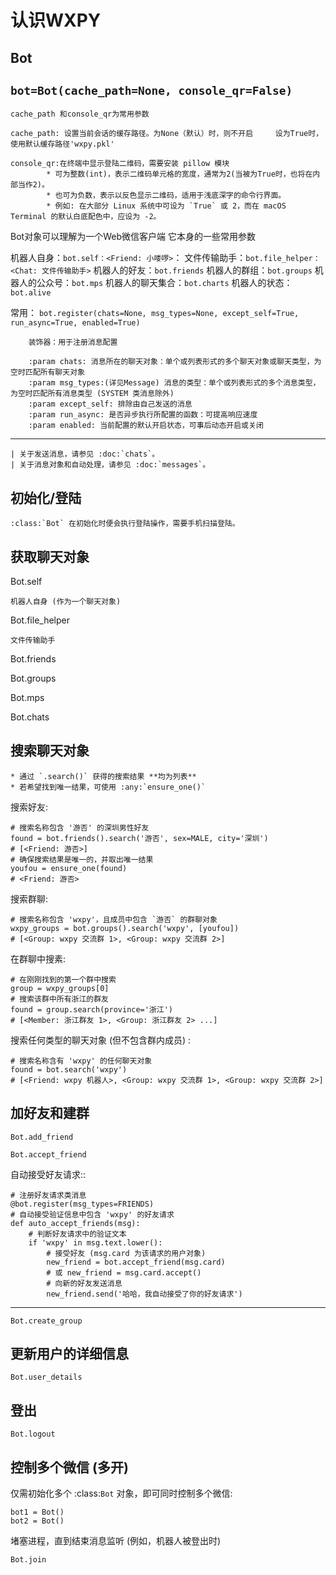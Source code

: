 ﻿# 认识WXPY

Bot
------------
`bot=Bot(cache_path=None, console_qr=False)`
--------------------------------------
    cache_path 和console_qr为常用参数
    
    cache_path: 设置当前会话的缓存路径。为None（默认）时，则不开启     设为True时，使用默认缓存路径'wxpy.pkl'

    console_qr:在终端中显示登陆二维码，需要安装 pillow 模块
            * 可为整数(int)，表示二维码单元格的宽度，通常为2(当被为True时，也将在内部当作2)。
            * 也可为负数，表示以反色显示二维码，适用于浅底深字的命令行界面。
            * 例如: 在大部分 Linux 系统中可设为 `True` 或 2，而在 macOS Terminal 的默认白底配色中，应设为 -2。
    

Bot对象可以理解为一个Web微信客户端
它本身的一些常用参数

机器人自身：`bot.self：<Friend: 小喽啰>`：
文件传输助手：`bot.file_helper：<Chat: 文件传输助手>`
机器人的好友：`bot.friends`
机器人的群组：`bot.groups`
机器人的公众号：`bot.mps`
机器人的聊天集合：`bot.charts`
机器人的状态：`bot.alive`

常用：
        `bot.register(chats=None, msg_types=None,
            except_self=True, run_async=True, enabled=True)`
            
            
        装饰器：用于注册消息配置

        :param chats: 消息所在的聊天对象：单个或列表形式的多个聊天对象或聊天类型，为空时匹配所有聊天对象
        :param msg_types:(详见Message) 消息的类型：单个或列表形式的多个消息类型，为空时匹配所有消息类型 (SYSTEM 类消息除外)
        :param except_self: 排除由自己发送的消息
        :param run_async: 是否异步执行所配置的函数：可提高响应速度
        :param enabled: 当前配置的默认开启状态，可事后动态开启或关闭
            
-----------------------------------------
    | 关于发送消息，请参见 :doc:`chats`。
    | 关于消息对象和自动处理，请参见 :doc:`messages`。


初始化/登陆
----------------

    :class:`Bot` 在初始化时便会执行登陆操作，需要手机扫描登陆。

获取聊天对象
----------------
Bot.self

    机器人自身 (作为一个聊天对象)
Bot.file_helper

    文件传输助手

Bot.friends

Bot.groups

Bot.mps

Bot.chats


搜索聊天对象
----------------

    * 通过 `.search()` 获得的搜索结果 **均为列表**
    * 若希望找到唯一结果，可使用 :any:`ensure_one()`

搜索好友:

    # 搜索名称包含 '游否' 的深圳男性好友
    found = bot.friends().search('游否', sex=MALE, city='深圳')
    # [<Friend: 游否>]
    # 确保搜索结果是唯一的，并取出唯一结果
    youfou = ensure_one(found)
    # <Friend: 游否>

搜索群聊:

    # 搜索名称包含 'wxpy'，且成员中包含 `游否` 的群聊对象
    wxpy_groups = bot.groups().search('wxpy', [youfou])
    # [<Group: wxpy 交流群 1>, <Group: wxpy 交流群 2>]

在群聊中搜素:

    # 在刚刚找到的第一个群中搜索
    group = wxpy_groups[0]
    # 搜索该群中所有浙江的群友
    found = group.search(province='浙江')
    # [<Member: 浙江群友 1>, <Group: 浙江群友 2> ...]

搜索任何类型的聊天对象 (但不包含群内成员) :

    # 搜索名称含有 'wxpy' 的任何聊天对象
    found = bot.search('wxpy')
    # [<Friend: wxpy 机器人>, <Group: wxpy 交流群 1>, <Group: wxpy 交流群 2>]

加好友和建群
----------------

    Bot.add_friend

    Bot.accept_friend

自动接受好友请求::

    # 注册好友请求类消息
    @bot.register(msg_types=FRIENDS)
    # 自动接受验证信息中包含 'wxpy' 的好友请求
    def auto_accept_friends(msg):
        # 判断好友请求中的验证文本
        if 'wxpy' in msg.text.lower():
            # 接受好友 (msg.card 为该请求的用户对象)
            new_friend = bot.accept_friend(msg.card)
            # 或 new_friend = msg.card.accept()
            # 向新的好友发送消息
            new_friend.send('哈哈，我自动接受了你的好友请求')
            
---------------------------
    Bot.create_group


更新用户的详细信息
----------------

    Bot.user_details

登出
----------------

    Bot.logout

控制多个微信 (多开)
----------------

仅需初始化多个 :class:`Bot` 对象，即可同时控制多个微信:

    bot1 = Bot()
    bot2 = Bot()
    
堵塞进程，直到结束消息监听 (例如，机器人被登出时)
    
    Bot.join
